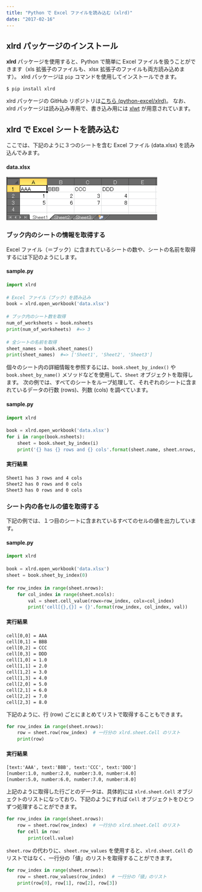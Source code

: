 ```yaml
---
title: "Python で Excel ファイルを読み込む (xlrd)"
date: "2017-02-16"
---
```


xlrd パッケージのインストール
----

**xlrd** パッケージを使用すると、Python で簡単に Excel ファイルを扱うことができます（xls 拡張子のファイルも、xlsx 拡張子のファイルも両方読み込めます）。
xlrd パッケージは `pip` コマンドを使用してインストールできます。

```
$ pip install xlrd
```

xlrd パッケージの GitHub リポジトリは[こちら (python-excel/xlrd)](https://github.com/python-excel/xlrd)。
なお、xlrd パッケージは読み込み専用で、書き込み用には [xlwt](https://github.com/python-excel/xlwt) が用意されています。


xlrd で Excel シートを読み込む
----

ここでは、下記のように３つのシートを含む Excel ファイル (data.xlsx) を読み込んでみます。

#### data.xlsx

![read-excel-file.png](./read-excel-file.png)


### ブック内のシートの情報を取得する

Excel ファイル（＝ブック）に含まれているシートの数や、シートの名前を取得するには下記のようにします。

#### sample.py

~~~ python
import xlrd

# Excel ファイル（ブック）を読み込み
book = xlrd.open_workbook('data.xlsx')

# ブック内のシート数を取得
num_of_worksheets = book.nsheets
print(num_of_worksheets)  #=> 3

# 全シートの名前を取得
sheet_names = book.sheet_names()
print(sheet_names)  #=> ['Sheet1', 'Sheet2', 'Sheet3']
~~~

個々のシート内の詳細情報を参照するには、`book.sheet_by_index()` や `book.sheet_by_name()` メソッドなどを使用して、`Sheet` オブジェクトを取得します。
次の例では、すべてのシートをループ処理して、それぞれのシートに含まれているデータの行数 (rows)、列数 (cols) を調べています。

#### sample.py

~~~ python
import xlrd

book = xlrd.open_workbook('data.xlsx')
for i in range(book.nsheets):
    sheet = book.sheet_by_index(i)
    print('{} has {} rows and {} cols'.format(sheet.name, sheet.nrows, sheet.ncols))
~~~

#### 実行結果

~~~
Sheet1 has 3 rows and 4 cols
Sheet2 has 0 rows and 0 cols
Sheet3 has 0 rows and 0 cols
~~~

### シート内の各セルの値を取得する

下記の例では、１つ目のシートに含まれているすべてのセルの値を出力しています。

#### sample.py

~~~ python
import xlrd

book = xlrd.open_workbook('data.xlsx')
sheet = book.sheet_by_index(0)

for row_index in range(sheet.nrows):
    for col_index in range(sheet.ncols):
        val = sheet.cell_value(rowx=row_index, colx=col_index)
        print('cell[{},{}] = {}'.format(row_index, col_index, val))
~~~

#### 実行結果

~~~
cell[0,0] = AAA
cell[0,1] = BBB
cell[0,2] = CCC
cell[0,3] = DDD
cell[1,0] = 1.0
cell[1,1] = 2.0
cell[1,2] = 3.0
cell[1,3] = 4.0
cell[2,0] = 5.0
cell[2,1] = 6.0
cell[2,2] = 7.0
cell[2,3] = 8.0
~~~

下記のように、行 (row) ごとにまとめてリストで取得することもできます。

~~~ python
for row_index in range(sheet.nrows):
    row = sheet.row(row_index)  # 一行分の xlrd.sheet.Cell のリスト
    print(row)
~~~

#### 実行結果

~~~
[text:'AAA', text:'BBB', text:'CCC', text:'DDD']
[number:1.0, number:2.0, number:3.0, number:4.0]
[number:5.0, number:6.0, number:7.0, number:8.0]
~~~

上記のように取得した行ごとのデータは、具体的には `xlrd.sheet.Cell` オブジェクトのリストになっており、下記のようにすれば `Cell` オブジェクトをひとつずつ処理することができます。

~~~ python
for row_index in range(sheet.nrows):
    row = sheet.row(row_index)  # 一行分の xlrd.sheet.Cell のリスト
    for cell in row:
        print(cell.value)
~~~

`sheet.row` の代わりに、`sheet.row_values` を使用すると、`xlrd.sheet.Cell` のリストではなく、一行分の「値」のリストを取得することができます。

~~~ python
for row_index in range(sheet.nrows):
    row = sheet.row_values(row_index)  # 一行分の「値」のリスト
    print(row[0], row[1], row[2], row[3])
~~~

